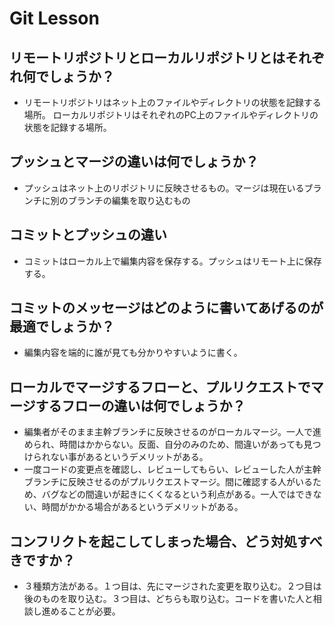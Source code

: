 # Git Lesson

## リモートリポジトリとローカルリポジトリとはそれぞれ何でしょうか？
 - リモートリポジトリはネット上のファイルやディレクトリの状態を記録する場所。
ローカルリポジトリはそれぞれのPC上のファイルやディレクトリの状態を記録する場所。


## プッシュとマージの違いは何でしょうか？
 - プッシュはネット上のリポジトリに反映させるもの。マージは現在いるブランチに別のブランチの編集を取り込むもの



## コミットとプッシュの違い
 - コミットはローカル上で編集内容を保存する。プッシュはリモート上に保存する。



## コミットのメッセージはどのように書いてあげるのが最適でしょうか？
 - 編集内容を端的に誰が見ても分かりやすいように書く。


## ローカルでマージするフローと、プルリクエストでマージするフローの違いは何でしょうか？
 - 編集者がそのまま主幹ブランチに反映させるのがローカルマージ。一人で進められ、時間はかからない。反面、自分のみのため、間違いがあっても見つけられない事があるというデメリットがある。
 - 一度コードの変更点を確認し、レビューしてもらい、レビューした人が主幹ブランチに反映させるのがプルリクエストマージ。間に確認する人がいるため、バグなどの間違いが起きにくくなるという利点がある。一人ではできない、時間がかかる場合があるというデメリットがある。



## コンフリクトを起こしてしまった場合、どう対処すべきですか？
 - ３種類方法がある。１つ目は、先にマージされた変更を取り込む。２つ目は後のものを取り込む。３つ目は、どちらも取り込む。コードを書いた人と相談し進めることが必要。
